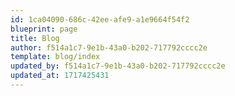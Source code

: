 ```yaml
---
id: 1ca04090-686c-42ee-afe9-a1e9664f54f2
blueprint: page
title: Blog
author: f514a1c7-9e1b-43a0-b202-717792cccc2e
template: blog/index
updated_by: f514a1c7-9e1b-43a0-b202-717792cccc2e
updated_at: 1717425431
---
```

